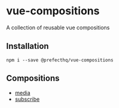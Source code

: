 # vue-compositions
A collection of reusable vue compositions

## Installation
```
npm i --save @prefecthq/vue-compositions
```

## Compositions
- [media](https://github.com/PrefectHQ/vue-compositions/tree/main/src/media)
- [subscribe](https://github.com/PrefectHQ/vue-compositions/tree/main/src/subscribe)